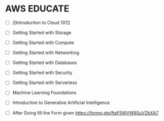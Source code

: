 # AWS EDUCATE 

- [ ] [[Introduction to Cloud 101]]
    
- [ ] Getting Started with Storage  
    
- [ ] Getting Started with Compute  
    
- [ ] Getting Started with Networking  
    
- [ ] Getting Started with Databases  
    
- [ ] Getting Started with Security  
    
- [ ] Getting Started with Serverless  
    
- [ ] Machine Learning Foundations  
    
- [ ] Introduction to Generative Artificial Intelligence


 - [ ] After Doing fill the Form given 
       https://forms.gle/ftaF5WVW8SuVZbXA7
